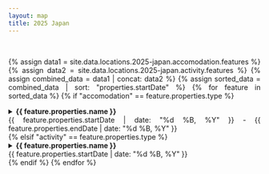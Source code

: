 ```yaml
---
layout: map
title: 2025 Japan
---
```


<div style="text-align: justify" markdown="1">
<div id="map"></div>

<script>

var map = L.map('map').setView([35.652, 139.839], 7);
L.tileLayer('https://tile.openstreetmap.org/{z}/{x}/{y}.png', {
    maxZoom: 19,
    attribution: '&copy; <a href="http://www.openstreetmap.org/copyright">OpenStreetMap</a>'
}).addTo(map);

var Esri_WorldStreetMap = L.tileLayer('https://server.arcgisonline.com/ArcGIS/rest/services/World_Street_Map/MapServer/tile/{z}/{y}/{x}', {
	attribution: '2012'
});

Esri_WorldStreetMap.addTo(map);
var accomodations = {{ site.data.locations.2025-japan.accomodation.features | sort: 'properties.startDate' | jsonify }}
var activities     = {{ site.data.locations.2025-japan.activity.features     | sort: 'properties.startDate' | jsonify }}

t1_hotel = "Some Tokyo Hotel";
apa_hotel = "APA Hotel Karuizawa Ekimae Karuizawaso";
kanemidori = "Kanemidori";
matsumoto = "Airbnb Home in Matsumoto";

var journey = [t1_hotel, "Lake Kawaguchiko", t1_hotel,
               apa_hotel, "Hiroshi Senju Museum Karuizawa", apa_hotel,
               "Karuizawa Prince Shopping Plaza", apa_hotel,
               "Usui Pass", "Shiraito Falls", "Harunire Terrace", apa_hotel,
               kanemidori, "Sainokawara Park", "Seirakuen Fishing", kanemidori,
               "Jigokudani Yaen Koen", "Matsumoto Castle", matsumoto,
               "Narai Juku", "Khang's House"];

var accomMap = {};

for (let i = 0; i < accomodations.length; i++)
{
  accomMap[accomodations[i].properties.name] = accomodations[i];
}

var activityMap = {};

for (let i = 0; i < activities.length; i++)
{
  activityMap[activities[i].properties.name] = activities[i];
}

const activityCoords = [];
const accomCoords = []

const activityToAccom = [];
const accomToActivity = [];

for (let i = 1; i < journey.length-1; i++) {
  const j1 = journey[i-1];
  const j2 = journey[i];
  const j3 = journey[i+1];

  if (j1 == j3)
  {
    console.log(j1);
  }
}

const allPaths = []
var prevType = "accomodation";
var prevCoords = null;
journey.forEach(place => {
  var details = null
  var value = 0;
  var value2 = 1;
  if (place in activityMap) {
    details = activityMap[place];
  }

  if (place in accomMap) {
    details = accomMap[place];
    value = 1;
    value2 = 0;
  }

  var coords = details.geometry.coordinates;
  if (prevCoords === null) {
    prevCoords = coords;
    return;
  }

  var type = details.properties.type;
  if (prevType != type)
  {
    prevType = type;
    allPaths.push([
      [prevCoords[0], prevCoords[1], value], 
      [coords[0],     coords[1],     value2]
    ]);
  } else {
    allPaths.push([
      [prevCoords[0], prevCoords[1], value2], 
      [coords[0],     coords[1],     value2]
    ]);  
  }

  prevCoords = coords;
});


allPaths.forEach(line => {
  L.hotline(line, {
    min: 0,
    max: 1,
    palette: {
      0.0: '#ff7800', // orange
      1.0: '#cde43b'  // green
    },
    weight: 5,
    outlineColor: '#000000',
    outlineWidth: 1
  }).addTo(map);
})

var accomMarkerOptions = {
    radius: 10,
    fillColor: "#ff7800",
    color: "#000",
    weight: 1,
    opacity: 1,
    fillOpacity: 1
};

var activityMarkerOptions = {
    radius: 10,
    fillColor: "#cde43b",
    color: "#000",
    weight: 1,
    opacity: 1,
    fillOpacity: 1
};


const accomMarkers = {};
const activityMarkers = {};

</script>

<br>

{% assign data1 = site.data.locations.2025-japan.accomodation.features %}
{% assign data2 = site.data.locations.2025-japan.activity.features %}
{% assign combined_data = data1 | concat: data2 %}
{% assign sorted_data = combined_data | sort: "properties.startDate" %}
{% for feature in sorted_data %}
{% if "accomodation" == feature.properties.type %}

<details class="accom-collapse" collapse-id="{{ feature.properties.name }}">
  <summary class="accom-summary"><b>{{ feature.properties.name }}</b><div class="right">{{ feature.properties.startDate | date: "%d %B, %Y" }} - {{ feature.properties.endDate | date: "%d %B, %Y" }}</div></summary>
  <div class="accom-item" data-id="{{ feature.properties.name }}">
  <div><b>Address</b> : <a href="{{ feature.properties.link }}" target="_blank">{{ feature.properties.address }}</a></div>
  <div><b>Check-in</b> : {{ feature.properties.checkIn }}</div>
  <div><b>Check-out</b> : {{ feature.properties.checkOut }}</div>
  <div><b>Cost</b> : {{ feature.properties.cost }} {{ feature.properties.currency }}</div>
  <div><b>Notes</b> : {{ feature.properties.notes }}</div>
  </div>
</details>
{% elsif "activity" == feature.properties.type %}
<details class="activity-collapse" collapse-id="{{ feature.properties.name }}">
  <summary class="activity-summary"><b>{{ feature.properties.name }}</b><div class="right">{{ feature.properties.startDate | date: "%d %B, %Y" }}</div></summary>
  <div class="activity-item" data-id="{{ feature.properties.name }}">
  <div><b>Address</b> : <a href="{{ feature.properties.link }}" target="_blank">{{ feature.properties.address }}</a></div>
  <div><b>Description</b> : {{ feature.properties.description }}</div>
  {% if feature.properties.cost %}
  <div><b>Price</b> : {{ feature.properties.cost }} {{ feature.properties.currency }}</div>
  {% endif %}
  {% if feature.properties.open %}
  <div><b>Open</b> : {{ feature.properties.open }}</div>
  {% endif %}
  {% if feature.properties.close %}
  <div><b>Close</b> : {{ feature.properties.close }}</div>
  {% endif %}
  </div>
</details>
{% endif %}
{% endfor %}

<script>
// Function to reset all markers to their default style
function resetAccomMarkerStyles() {
  Object.values(accomMarkers).forEach(marker => {
    marker.setStyle(accomMarkerOptions);
  });
}

// Function to reset all HTML elements to default style
function resetAccomLocationStyles() {
  document.querySelectorAll('.accom-collapse').forEach(item => {
    item.style.border = '';  // Reset background color
  });
}

// Function to reset all markers to their default style
function resetActivityMarkerStyles() {
  Object.values(activityMarkers).forEach(marker => {
    marker.setStyle(activityMarkerOptions);
  });
}

// Function to reset all HTML elements to default style
function resetActivityLocationStyles() {
  document.querySelectorAll('.activity-collapse').forEach(item => {
    item.style.border = '';  // Reset background color
  });
}

function resetMarkersStyles() {
  resetAccomMarkerStyles();
  resetActivityMarkerStyles();
}

function resetLocationStyles() {
  resetAccomLocationStyles();
  resetActivityLocationStyles();
}

// Function to highlight a specific marker and its HTML element
function highlightLocation(marker, itemId) {
  // Highlight the marker
  marker.setStyle({
    color: 'red',
    fillColor: '#f30',
    radius: 12,
  });

  // Highlight the corresponding HTML element
  var borderStyle = "3px solid red";
  var item = document.querySelector(`.accom-collapse[collapse-id="${itemId}"]`);
  if (item) {
    item.style.border = borderStyle;
    item.setAttribute('open',true);
  }

  item = document.querySelector(`.activity-collapse[collapse-id="${itemId}"]`);
  if (item) {
    item.style.border = borderStyle;
    item.setAttribute('open',true);
  }
}

const popupOptions = {
  className: 'clickable-popup'  // Add the custom class to this popup
};

accomodations.forEach(location => {
  var coord = location.geometry.coordinates;
  const marker = L.circleMarker([coord[0], coord[1]], 
  accomMarkerOptions).addTo(map)
  accomMarkers[location.properties.name] = marker
    // Add a click event listener to the marker
  var name = location.properties.name;
  marker.bindPopup(name, popupOptions);
  marker.on('click', () => {
    // Reset all markers and location styles
    resetMarkersStyles();
    resetLocationStyles();
    // Highlight the clicked marker and corresponding location div
    highlightLocation(marker, name);
  });
});

activities.forEach(location => {
  var coord = location.geometry.coordinates;
  const marker = L.circleMarker([coord[0], coord[1]], 
  activityMarkerOptions).addTo(map)
  activityMarkers[location.properties.name] = marker
    // Add a click event listener to the marker
  var name = location.properties.name;
  marker.bindPopup(name, popupOptions);
  marker.on('click', () => {
    // Reset all markers and location styles
    resetMarkersStyles();
    resetLocationStyles();
    // Highlight the clicked marker and corresponding location div
    highlightLocation(marker, name);
  });
});


map.on("popupopen", function (e) {
    const popupElement = e.popup._container;
    popupElement.addEventListener("click", function () {
      console.log(e.popup.getContent());
      var targetId = e.popup.getContent();
      var summaryElement = document.querySelector(`.activity-collapse[collapse-id="${targetId}"]`);
      // Scroll to the summary element
      if (summaryElement) {
          summaryElement.scrollIntoView({ behavior: "smooth" });
          return;
      } 
  
      summaryElement = document.querySelector(`.accom-collapse[collapse-id="${targetId}"]`);
      if (summaryElement) {
          summaryElement.scrollIntoView({ behavior: "smooth" });
          return;
      }
    });
});

// Add click event listener to each HTML element
document.querySelectorAll('.accom-item').forEach(item => {
  item.addEventListener('click', () => {
    // Get the marker ID from the data attribute
    const markerId = item.getAttribute('data-id');
    // Reset all markers to their original style
    resetMarkersStyles();
    resetLocationStyles();

    // Highlight the selected marker
    const selectedMarker = accomMarkers[markerId];
    if (selectedMarker) {
      highlightLocation(selectedMarker, markerId);
      
      // Optionally, pan and zoom to the marker
      map.setView(selectedMarker.getLatLng());
    }
  });
});

// Add click event listener to each HTML element
document.querySelectorAll('.activity-item').forEach(item => {
  item.addEventListener('click', () => {
    // Get the marker ID from the data attribute
    const markerId = item.getAttribute('data-id');
    // Reset all markers to their original style
    resetMarkersStyles();
    resetLocationStyles();

    // Highlight the selected marker
    const selectedMarker = activityMarkers[markerId];
    if (selectedMarker) {
      highlightLocation(selectedMarker, markerId);
      
      // Optionally, pan and zoom to the marker
      map.setView(selectedMarker.getLatLng());
    }
  });
});

</script>
</div>
